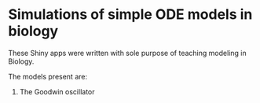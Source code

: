 # Simulations of simple ODE models in biology

These Shiny apps were written with sole purpose of teaching modeling in Biology. 

The models present are:
1. The Goodwin oscillator
